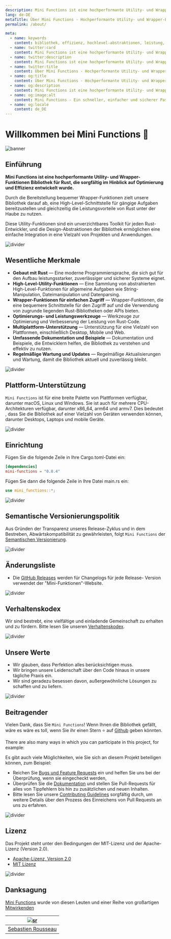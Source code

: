 ```yaml
---
description: Mini Functions ist eine hochperformante Utility- und Wrapper-Funktionsbibliothek für Rust, die sorgfältig mit Blick auf Optimierung und Effizienz entwickelt wurde.
lang: de-DE
metaTitle: Über Mini Functions - Hochperformante Utility- und Wrapper-Funktionsbibliothek für Rust
permalink: /about/

meta:
  - name: keywords
    content: bibliothek, effizienz, hochlevel-abstraktionen, leistung, nutzen, optimierung, rost, wrapper-funktionen
  - name: twitter:card
    content: Mini Functions ist eine hochperformante Utility- und Wrapper-Funktionsbibliothek für Rust, die sorgfältig mit Blick auf Optimierung und Effizienz entwickelt wurde.
  - name: twitter:description
    content: Mini Functions ist eine hochperformante Utility- und Wrapper-Funktionsbibliothek für Rust, die sorgfältig mit Blick auf Optimierung und Effizienz entwickelt wurde.
  - name: twitter:title
    content: Über Mini Functions - Hochperformante Utility- und Wrapper-Funktionsbibliothek für Rust
  - name: og:title
    content: Über Mini Functions - Hochperformante Utility- und Wrapper-Funktionsbibliothek für Rust
  - name: og:description
    content: Mini Functions ist eine hochperformante Utility- und Wrapper-Funktionsbibliothek für Rust, die sorgfältig mit Blick auf Optimierung und Effizienz entwickelt wurde.
  - name: og:image:alt
    content: Mini Functions - Ein schneller, einfacher und sicherer Passwort-Generator
  - name: og:locale
    content: de_DE
---
```


# Willkommen bei Mini Functions 👋

![banner]

## Einführung

**Mini Functions ist eine hochperformante Utility- und Wrapper-
Funktionen Bibliothek für Rust, die sorgfältig im Hinblick auf
Optimierung und Effizienz entwickelt wurde.**

Durch die Bereitstellung bequemer Wrapper-Funktionen zielt unsere
Bibliothek darauf ab, eine High-Level-Schnittstelle für gängige
Aufgaben bereitzustellen und gleichzeitig die Leistungsvorteile von Rust
unter der Haube zu nutzen.

Diese Utility-Funktionen sind ein unverzichtbares Toolkit für jeden
Rust-Entwickler, und die Design-Abstraktionen der Bibliothek ermöglichen
eine einfache Integration in eine Vielzahl von Projekten und Anwendungen.

![divider][divider]

## Wesentliche Merkmale

- **Gebaut mit Rust** — Eine moderne Programmiersprache, die sich gut
  für den Aufbau leistungsstarker, zuverlässiger und sicherer Systeme
  eignet.
- **High-Level-Utility-Funktionen** — Eine Sammlung von abstrahierten
  High-Level-Funktionen für allgemeine Aufgaben wie String-Manipulation,
  Dateimanipulation und Datenparsing.
- **Wrapper-Funktionen für einfachen Zugriff** — Wrapper-Funktionen, die
  eine bequemere Schnittstelle für den Zugriff auf und die Verwendung
  von zugrunde liegenden Rust-Bibliotheken oder APIs bieten.
- **Optimierungs- und Leistungswerkzeuge** — Werkzeuge zur Optimierung
  und Verbesserung der Leistung von Rust-Code.
- **Multiplattform-Unterstützung** — Unterstützung für eine Vielzahl von
  Plattformen, einschließlich Desktop, Mobile und Web.
- **Umfassende Dokumentation und Beispiele** — Dokumentation und
  Beispiele, die Entwicklern helfen, die Bibliothek zu verstehen und
  effektiv zu nutzen.
- **Regelmäßige Wartung und Updates** — Regelmäßige Aktualisierungen und
  Wartung, damit die Bibliothek aktuell und zuverlässig bleibt.

![divider][divider]

## Plattform-Unterstützung

`Mini Functions` ist für eine breite Palette von Plattformen verfügbar,
darunter macOS, Linux und Windows. Sie ist auch für mehrere CPU-
Architekturen verfügbar, darunter x86_64, arm64 und armv7. Dies bedeutet
, dass Sie die Bibliothek auf einer Vielzahl von Geräten verwenden
können, darunter Desktops, Laptops und mobile Geräte.

![divider][divider]

## Einrichtung

Fügen Sie die folgende Zeile in Ihre Cargo.toml-Datei ein:

```toml
[dependencies]
mini-functions = "0.0.4"
```

Fügen Sie dann die folgende Zeile in Ihre Datei main.rs ein:

```rust
use mini_functions::*;
```

![divider][divider]

## Semantische Versionierungspolitik

Aus Gründen der Transparenz unseres Release-Zyklus und in dem Bestreben,
Abwärtskompatibilität zu gewährleisten, folgt `Mini Functions` der
[Semantischen Versionierung][7].

![divider][divider]

## Änderungsliste

- Die [GitHub Releases][8] werden für Changelogs für jede Release-
  Version verwendet der "Mini-Funktionen"-Website.

![divider][divider]

## Verhaltenskodex

Wir sind bestrebt, eine vielfältige und einladende Gemeinschaft zu
erhalten und zu fördern. Bitte lesen Sie unseren [Verhaltenskodex][4].

![divider][divider]

## Unsere Werte

- Wir glauben, dass Perfektion alles berücksichtigen muss.
- Wir bringen unsere Leidenschaft über den Code hinaus in unsere
  tägliche Praxis ein.
- Wir sind geradezu besessen davon, außergewöhnliche Lösungen zu
  schaffen und zu liefern.

![divider][divider]

## Beitragender

Vielen Dank, dass Sie `Mini Functions`! Wenn Ihnen die Bibliothek
gefällt, wäre es wäre es toll, wenn Sie ihr einen Stern ⭐ auf
[Github][6] geben könnten.

There are also many ways in which you can participate in this project,
for example:

Es gibt auch viele Möglichkeiten, wie Sie sich an diesem Projekt beteiligen können, zum Beispiel:

- Reichen Sie [Bugs und Feature Requests][3] ein und helfen Sie uns bei
  der Überprüfung, wenn sie eingecheckt werden,
- Überprüfen Sie die [Dokumentation][0] und stellen Sie Pull-Requests
  für alles von Tippfehlern bis hin zu zusätzlichen und neuen Inhalten.
- Bitte lesen Sie unsere [Contributing Guidelines][4] sorgfältig durch,
  um weitere Details über den Prozess des Einreichens von Pull Requests
  an uns zu erfahren.

![divider][divider]

## Lizenz

Das Projekt steht unter den Bedingungen der MIT-Lizenz und der Apache-
Lizenz (Version 2.0).

- [Apache-Lizenz, Version 2.0][1]
- [MIT Lizenz][2]

![divider][divider]

## Danksagung

[Mini Functions][0] wurde von diesen Leuten und einer Reihe von
großartigen [Mitwirkenden][5]

|       [![sr]][sr-url]        |
| :--------------------------: |
| [Sebastien Rousseau][sr-url] |

[0]: https://minifunctions.com 'Mini Functions website'
[1]: http://www.apache.org/licenses/LICENSE-2.0 'Apache License, Version 2.0'
[2]: http://opensource.org/licenses/MIT 'MIT License'
[3]: https://github.com/sebastienrousseau/mini-functions.github.io/issues 'GitHub Issues for Mini Functions'
[4]: https://raw.githubusercontent.com/sebastienrousseau/mini-functions.github.io/main/.github/CONTRIBUTING.md 'Contributing Guidelines'
[5]: https://github.com/sebastienrousseau/mini-functions.github.io/graphs/contributors 'List of contributors'
[6]: https://github.com/sebastienrousseau/mini-functions.github.io/ 'GitHub repository for Mini Functions'
[7]: http://semver.org/ 'Semantic Versioning 2.0.0'
[8]: https://raw.githubusercontent.com/sebastienrousseau/mini-functions.github.io/releases 'GitHub Releases for the Mini Functions website'
[banner]: https://raw.githubusercontent.com/sebastienrousseau/vault/main/assets/banners/banner-mini-functions.svg 'Banner for Mini Functions'
[divider]: https://raw.githubusercontent.com/sebastienrousseau/vault/main/assets/elements/divider.svg 'Divider for Mini Functions website'
[sr-url]: https://github.com/sebastienrousseau 'Sebastien Rousseau'
[sr]: https://avatars0.githubusercontent.com/u/1394998?s=117 'Sebastien Rousseau'
